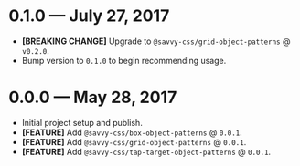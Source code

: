# 0.1.0 &mdash; July 27, 2017

- **[BREAKING CHANGE]** Upgrade to `@savvy-css/grid-object-patterns` @ `v0.2.0`.
- Bump version to `0.1.0` to begin recommending usage.

# 0.0.0 &mdash; May 28, 2017

- Initial project setup and publish.
- **[FEATURE]** Add `@savvy-css/box-object-patterns` @ `0.0.1`.
- **[FEATURE]** Add `@savvy-css/grid-object-patterns` @ `0.0.1`.
- **[FEATURE]** Add `@savvy-css/tap-target-object-patterns` @ `0.0.1`.
